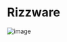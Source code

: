 # Rizzware
 ![image](https://github.com/toilet3131213/Rizz/assets/160646416/01a024ff-8159-468b-b182-603485d46f11)

  
  
  
   
  
 
